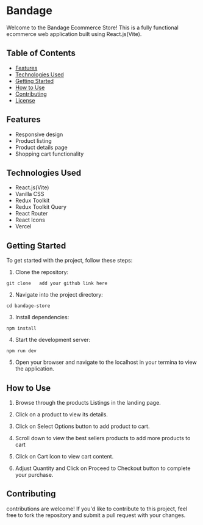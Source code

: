 # Bandage

Welcome to the Bandage Ecommerce Store! This is a fully functional ecommerce web application built using React.js(Vite).

## Table of Contents

- [Features](#features)
- [Technologies Used](#technologies-used)
- [Getting Started](#getting-started)
- [How to Use](#how-to-use)
- [Contributing](#contributing)
- [License](#license)

## Features

- Responsive design
- Product listing
- Product details page
- Shopping cart functionality

## Technologies Used

- React.js(Vite)
- Vanilla CSS 
- Redux Toolkit 
- Redux Toolkit Query
- React Router
- React Icons
- Vercel

## Getting Started

To get started with the project, follow these steps:

1. Clone the repository:

```
git clone   add your github link here

```


2. Navigate into the project directory:

```
cd bandage-store

```

3. Install dependencies:

```
npm install

```

4. Start the development server:

```
npm run dev

```

5. Open your browser and navigate to the localhost in your termina to view the application.


## How to Use

1. Browse through the products Listings in the landing page.

2. Click on a product to view its details.

3. Click on Select Options button to add product to cart.

4. Scroll down to view the best sellers products to add more products to cart

5. Click on Cart Icon to view cart content.

6. Adjust Quantity and Click on Proceed to Checkout button to complete your purchase.


## Contributing 

contributions are welcome! If you'd like to contribute to this project, feel free to fork the repository and submit a pull request with your changes.

